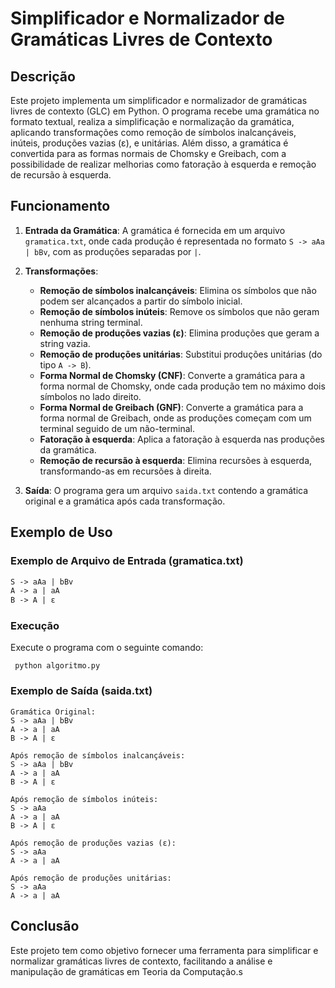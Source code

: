 # Simplificador e Normalizador de Gramáticas Livres de Contexto

## Descrição

Este projeto implementa um simplificador e normalizador de gramáticas livres de contexto (GLC) em Python. O programa recebe uma gramática no formato textual, realiza a simplificação e normalização da gramática, aplicando transformações como remoção de símbolos inalcançáveis, inúteis, produções vazias (ε), e unitárias. Além disso, a gramática é convertida para as formas normais de Chomsky e Greibach, com a possibilidade de realizar melhorias como fatoração à esquerda e remoção de recursão à esquerda.

## Funcionamento

1. **Entrada da Gramática**: A gramática é fornecida em um arquivo `gramatica.txt`, onde cada produção é representada no formato `S -> aAa | bBv`, com as produções separadas por `|`.
   
2. **Transformações**:
    - **Remoção de símbolos inalcançáveis**: Elimina os símbolos que não podem ser alcançados a partir do símbolo inicial.
    - **Remoção de símbolos inúteis**: Remove os símbolos que não geram nenhuma string terminal.
    - **Remoção de produções vazias (ε)**: Elimina produções que geram a string vazia.
    - **Remoção de produções unitárias**: Substitui produções unitárias (do tipo `A -> B`).
    - **Forma Normal de Chomsky (CNF)**: Converte a gramática para a forma normal de Chomsky, onde cada produção tem no máximo dois símbolos no lado direito.
    - **Forma Normal de Greibach (GNF)**: Converte a gramática para a forma normal de Greibach, onde as produções começam com um terminal seguido de um não-terminal.
    - **Fatoração à esquerda**: Aplica a fatoração à esquerda nas produções da gramática.
    - **Remoção de recursão à esquerda**: Elimina recursões à esquerda, transformando-as em recursões à direita.

3. **Saída**: O programa gera um arquivo `saida.txt` contendo a gramática original e a gramática após cada transformação.

## Exemplo de Uso

### Exemplo de Arquivo de Entrada (gramatica.txt)

```txt
S -> aAa | bBv
A -> a | aA
B -> A | ε
```
### Execução
Execute o programa com o seguinte comando:

```
 python algoritmo.py
```

### Exemplo de Saída (saida.txt)

```
Gramática Original:
S -> aAa | bBv
A -> a | aA
B -> A | ε

Após remoção de símbolos inalcançáveis:
S -> aAa | bBv
A -> a | aA
B -> A | ε

Após remoção de símbolos inúteis:
S -> aAa
A -> a | aA
B -> A | ε

Após remoção de produções vazias (ε):
S -> aAa
A -> a | aA

Após remoção de produções unitárias:
S -> aAa
A -> a | aA
```

## Conclusão

Este projeto tem como objetivo fornecer uma ferramenta para simplificar e normalizar gramáticas livres de contexto, facilitando a análise e manipulação de gramáticas em Teoria da Computação.s
